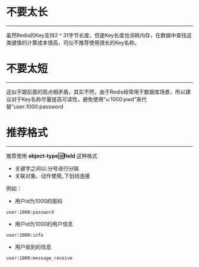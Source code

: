 # 不要太长

---

虽然Redis的Key支持2 ^ 31字节长度，但是Key长度也消耗内存，在数据中查找这类键值的计算成本很高，司仪不推荐使用很长的Key名称。

# 不要太短

---

这似乎跟前面的观点相矛盾，其实不然，由于Redis经常用于数据库场景，所以建议对于Key名称尽量提高可读性，避免使用“u:1000:pwd”来代替”user:1000:password

# 推荐格式

---

推荐使用 **object-type:id:field** 这种格式

* 关键字之间以:分号进行分隔
* 关联对象、动作使用\_下划线连接

例如：

* 用户id为1000的密码

```Redis
user:1000:password
```

* 用户id为1000的用户信息

```Redis
user:1000:info
```

* 用户收到的信息

```Redis
user:1000:message_receive
```



